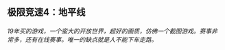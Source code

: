 ## 极限竞速4：地平线
###### 19年买的游戏，一个蛮大的开放世界，超好的画质，仿佛一个截图游戏。赛事非常多，还有在线赛事。唯一的缺点就是人不能下车走路。
<base-photolist value="games/jxjs4/" imgName="极限竞速" :number="32"/>